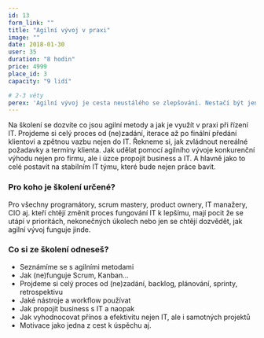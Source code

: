 ```yaml
---
id: 13
form_link: ""
title: "Agilní vývoj v praxi"
image: ""
date: 2018-01-30
user: 35
duration: "8 hodin"
price: 4999
place_id: 3
capacity: "9 lidí"

# 2-3 věty
perex: 'Agilní vývoj je cesta neustálého se zlepšování. Nestačí být jen dobrý programátor, ale mít i vhodný proces práce, který ti pomůže posunout se dále.'
---
```


Na školení se dozvíte co jsou agilní metody a jak je využít v praxi při řízení IT. Projdeme si celý proces od (ne)zadání, iterace až po finální předání klientovi a zpětnou vazbu nejen do IT. 
Řekneme si, jak zvládnout nereálné požadavky a termíny klienta. Jak udělat pomocí agilního vývoje konkurenční výhodu nejen pro firmu, ale i úzce propojit business a IT. A hlavně jako to celé postavit na stabilním IT týmu, které bude nejen práce bavit.

### Pro koho je školení určené?
Pro všechny programátory, scrum mastery, product ownery, IT manažery, CIO aj. kteří chtějí změnit proces fungování IT k lepšímu, mají pocit že se utápí v prioritách, nekonečných úkolech nebo jen se chtějí dozvědět, jak agilní vývoj funguje jinde. 


### Co si ze školení odneseš?

- Seznámíme se s agilními metodami
- Jak (ne)funguje Scrum, Kanban... 
- Projdeme si celý proces od (ne)zadání, backlog, plánování, sprinty, retrospektivu
- Jaké nástroje a workflow používat    
- Jak propojit business s IT a naopak
- Jak vyhodnocovat přínos a efektivitu nejen IT, ale i samotných projektů
- Motivace jako jedna z cest k úspěchu aj.
